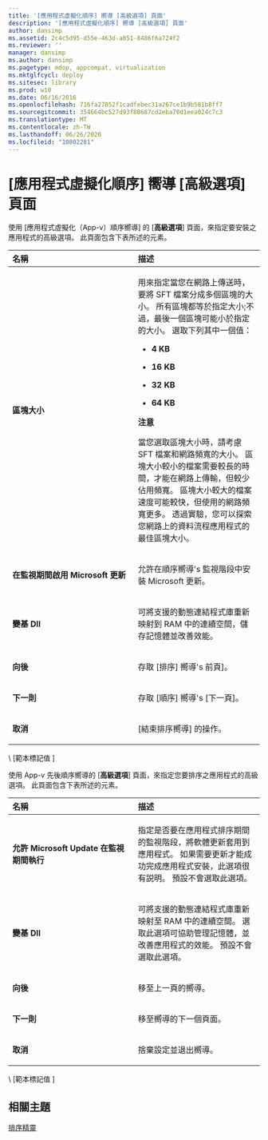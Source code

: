 ```yaml
---
title: '[應用程式虛擬化順序] 嚮導 [高級選項] 頁面'
description: '[應用程式虛擬化順序] 嚮導 [高級選項] 頁面'
author: dansimp
ms.assetid: 2c4c5d95-d55e-463d-a851-8486f6a724f2
ms.reviewer: ''
manager: dansimp
ms.author: dansimp
ms.pagetype: mdop, appcompat, virtualization
ms.mktglfcycl: deploy
ms.sitesec: library
ms.prod: w10
ms.date: 06/16/2016
ms.openlocfilehash: 716fa27852f1cadfebec31a267ce1b9b581b8ff7
ms.sourcegitcommit: 354664bc527d93f80687cd2eba70d1eea024c7c3
ms.translationtype: MT
ms.contentlocale: zh-TW
ms.lasthandoff: 06/26/2020
ms.locfileid: "10802281"
---
```

# [應用程式虛擬化順序] 嚮導 [高級選項] 頁面


使用 [應用程式虛擬化（App-v）順序嚮導] 的 [**高級選項**] 頁面，來指定要安裝之應用程式的高級選項。 此頁面包含下表所述的元素。

<table>
<colgroup>
<col width="50%" />
<col width="50%" />
</colgroup>
<thead>
<tr class="header">
<th align="left">名稱</th>
<th align="left">描述</th>
</tr>
</thead>
<tbody>
<tr class="odd">
<td align="left"><p><strong>區塊大小</strong></p></td>
<td align="left"><p>用來指定當您在網路上傳送時，要將 SFT 檔案分成多個區塊的大小。 所有區塊都等於指定大小;不過，最後一個區塊可能小於指定的大小。 選取下列其中一個值：</p>
<ul>
<li><p><strong>4 KB</strong></p></li>
<li><p><strong>16 KB</strong></p></li>
<li><p><strong>32 KB</strong></p></li>
<li><p><strong>64 KB</strong></p></li>
</ul>
<div class="alert">
<strong>注意</strong><br/><p>當您選取區塊大小時，請考慮 SFT 檔案和網路頻寬的大小。 區塊大小較小的檔案需要較長的時間，才能在網路上傳輸，但較少佔用頻寬。 區塊大小較大的檔案速度可能較快，但使用的網路頻寬更多。 透過實驗，您可以探索您網路上的資料流程應用程式的最佳區塊大小。</p>
</div>
<div>

</div></td>
</tr>
<tr class="even">
<td align="left"><p><strong>在監視期間啟用 Microsoft 更新</strong></p></td>
<td align="left"><p>允許在順序嚮導&#39;s 監視階段中安裝 Microsoft 更新。</p></td>
</tr>
<tr class="odd">
<td align="left"><p><strong>變基 Dll</strong></p></td>
<td align="left"><p>可將支援的動態連結程式庫重新映射到 RAM 中的連續空間，儲存記憶體並改善效能。</p></td>
</tr>
<tr class="even">
<td align="left"><p><strong>向後</strong></p></td>
<td align="left"><p>存取 [排序] 嚮導&#39;s 前頁]。</p></td>
</tr>
<tr class="odd">
<td align="left"><p><strong>下一則</strong></p></td>
<td align="left"><p>存取 [順序] 嚮導&#39;s [下一頁]。</p></td>
</tr>
<tr class="even">
<td align="left"><p><strong>取消</strong></p></td>
<td align="left"><p>[結束排序嚮導] 的操作。</p></td>
</tr>
</tbody>
</table>



\ [範本標記值 \]

使用 App-v 先後順序嚮導的 [**高級選項**] 頁面，來指定您要排序之應用程式的高級選項。 此頁面包含下表所述的元素。

<table>
<colgroup>
<col width="50%" />
<col width="50%" />
</colgroup>
<thead>
<tr class="header">
<th align="left">名稱</th>
<th align="left">描述</th>
</tr>
</thead>
<tbody>
<tr class="odd">
<td align="left"><p><strong>允許 Microsoft Update 在監視期間執行</strong></p></td>
<td align="left"><p>指定是否要在應用程式排序期間的監視階段，將軟體更新套用到應用程式。 如果需要更新才能成功完成應用程式安裝，此選項很有説明。 預設不會選取此選項。</p></td>
</tr>
<tr class="even">
<td align="left"><p><strong>變基 Dll</strong></p></td>
<td align="left"><p>可將支援的動態連結程式庫重新映射至 RAM 中的連續空間。 選取此選項可協助管理記憶體，並改善應用程式的效能。 預設不會選取此選項。</p></td>
</tr>
<tr class="odd">
<td align="left"><p><strong>向後</strong></p></td>
<td align="left"><p>移至上一頁的嚮導。</p></td>
</tr>
<tr class="even">
<td align="left"><p><strong>下一則</strong></p></td>
<td align="left"><p>移至嚮導的下一個頁面。</p></td>
</tr>
<tr class="odd">
<td align="left"><p><strong>取消</strong></p></td>
<td align="left"><p>捨棄設定並退出嚮導。</p></td>
</tr>
</tbody>
</table>



\ [範本標記值 \]

## 相關主題


[排序精靈](sequencing-wizard.md)









